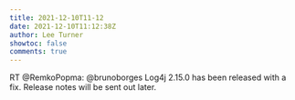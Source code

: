 ```yaml
---
title: 2021-12-10T11-12
date: 2021-12-10T11:12:38Z
author: Lee Turner
showtoc: false
comments: true
---
```


RT @RemkoPopma: @brunoborges Log4j 2.15.0 has been released with a fix. Release notes will be sent out later.


